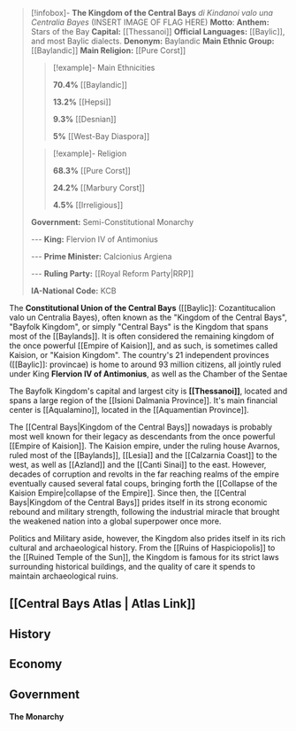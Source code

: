 >[!infobox]- **The Kingdom of the Central Bays**
>*di Kindanoi valo una Centralia Bayes*
>(INSERT IMAGE OF FLAG HERE)
>**Motto**: 
>**Anthem:** Stars of the Bay
>**Capital:** [[Thessanoi]]
>**Official Languages:** [[Baylic]], and most Baylic dialects.
>**Denonym:** Baylandic
>**Main Ethnic Group:** [[Baylandic]]
>**Main Religion:** [[Pure Corst]]
>
> > [!example]- Main Ethnicities
> > 
> > **70.4%** [[Baylandic]]
> > 
> > **13.2%** [[Hepsi]]
> > 
> > **9.3%** [[Desnian]]
> > 
> > **5%** [[West-Bay Diaspora]]
> > 
>
> > [!example]- Religion
> > 
> > **68.3%** [[Pure Corst]]
> > 
> > **24.2%** [[Marbury Corst]]
> > 
> > **4.5%** [[Irreligious]]
> > 
>
> **Government:** Semi-Constitutional Monarchy
> 
> --- **King:** Flervion IV of Antimonius
> 
> --- **Prime Minister:** Calcionius Argiena
> 
> --- **Ruling Party:** [[Royal Reform Party|RRP]]
> 
> **IA-National Code:** KCB

The **Constitutional Union of the Central Bays** ([[Baylic]]: Cozantitucalion valo un Centralia Bayes), often known as the "Kingdom of the Central Bays", "Bayfolk Kingdom", or simply "Central Bays" is the Kingdom that spans most of the [[Baylands]]. It is often considered the remaining kingdom of the once powerful [[Empire of Kaision]], and as such, is sometimes called Kaision, or "Kaision Kingdom". The country's 21 independent provinces ([[Baylic]]: provincae) is home to around 93 million citizens, all jointly ruled under King **Flervion IV of Antimonius**, as well as the Chamber of the Sentae  

The Bayfolk Kingdom's capital and largest city is **[[Thessanoi]]**, located and spans a large region of the [[Isioni Dalmania Province]]. It's main financial center is [[Aqualamino]], located in the [[Aquamentian Province]]. 

The [[Central Bays|Kingdom of the Central Bays]] nowadays is probably most well known for their legacy as descendants from the once powerful [[Empire of Kaision]]. The Kaision empire, under the ruling house Avarnos, ruled most of the [[Baylands]], [[Lesia]] and the [[Calzarnia Coast]] to the west, as well as [[Azland]] and the [[Canti Sinai]] to the east. However, decades of corruption and revolts in the far reaching realms of the empire eventually caused several fatal coups, bringing forth the [[Collapse of the Kaision Empire|collapse of the Empire]]. Since then, the [[Central Bays|Kingdom of the Central Bays]] prides itself in its strong economic rebound and military strength, following the industrial miracle that brought the weakened nation into a global superpower once more. 

Politics and Military aside, however, the Kingdom also prides itself in its rich cultural and archaeological history. From the [[Ruins of Haspiciopolis]] to the [[Ruined Temple of the Sun]], the Kingdom is famous for its strict laws surrounding historical buildings, and the quality of care it spends to maintain archaeological ruins. 

## [[Central Bays Atlas | Atlas Link]]

## History

## Economy

## Government

#### The Monarchy
 
